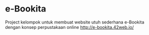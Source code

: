 # e-Bookita
Project kelompok untuk membuat website utuh sederhana e-Bookita dengan konsep perpustakaan online http://e-bookita.42web.io/
